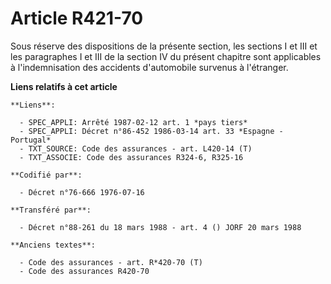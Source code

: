 # Article R421-70

Sous réserve des dispositions de la présente section, les sections I et III et les paragraphes I et III de la section IV du
présent chapitre sont applicables à l'indemnisation des accidents d'automobile survenus à l'étranger.

**Liens relatifs à cet article**

	**Liens**:

	  - SPEC_APPLI: Arrêté 1987-02-12 art. 1 *pays tiers*
	  - SPEC_APPLI: Décret n°86-452 1986-03-14 art. 33 *Espagne - Portugal*
	  - TXT_SOURCE: Code des assurances - art. L420-14 (T)
	  - TXT_ASSOCIE: Code des assurances R324-6, R325-16

	**Codifié par**:

	  - Décret n°76-666 1976-07-16

	**Transféré par**:

	  - Décret n°88-261 du 18 mars 1988 - art. 4 () JORF 20 mars 1988

	**Anciens textes**:

	  - Code des assurances - art. R*420-70 (T)
	  - Code des assurances R420-70
